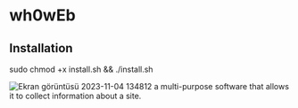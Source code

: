 # wh0wEb

## Installation

sudo chmod +x install.sh && ./install.sh

![Ekran görüntüsü 2023-11-04 134812](https://github.com/thebunjo/wh0wEb/assets/138582603/6f8c78f3-7856-41cf-bfdf-bed7fe29b357)
 a multi-purpose software that allows it to collect information about a site.
